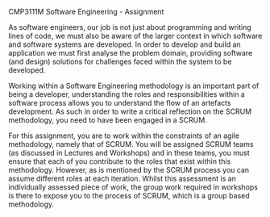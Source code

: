 CMP3111M Software Engineering - Assignment

As software engineers, our job is not just about programming and writing lines of code, we must also
be aware of the larger context in which software and software systems are developed. In order to
develop and build an application we must first analyse the problem domain, providing software (and
design) solutions for challenges faced within the system to be developed.

Working within a Software Engineering methodology is an important part of being a developer,
understanding the roles and responsibilities within a software process allows you to understand the
flow of an artefacts development. As such in order to write a critical reflection on the SCRUM
methodology, you need to have been engaged in a SCRUM.

For this assignment, you are to work within the constraints of an agile methodology, namely that of
SCRUM. You will be assigned SCRUM teams (as discussed in Lectures and Workshops) and in these
teams, you must ensure that each of you contribute to the roles that exist within this methodology.
However, as is mentioned by the SCRUM process you can assume different roles at each iteration.
Whilst this assessment is an individually assessed piece of work, the group work required in
workshops is there to expose you to the process of SCRUM, which is a group based methodology. 
